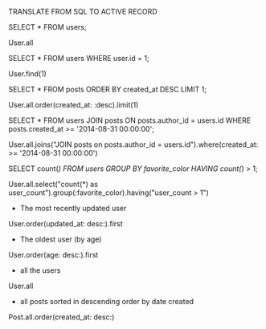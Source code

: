TRANSLATE FROM SQL TO ACTIVE RECORD


SELECT *
FROM
  users;

User.all




SELECT *
FROM
  users
WHERE
  user.id = 1;

User.find(1)




SELECT *
FROM
  posts
ORDER BY
  created_at DESC
LIMIT 1;

User.all.order(created_at: :desc).limit(1)





SELECT *
FROM
  users
JOIN
  posts
ON
  posts.author_id = users.id
WHERE
  posts.created_at >= '2014-08-31 00:00:00';


User.all.joins("JOIN posts on posts.author_id = users.id").where(created_at: >= '2014-08-31 00:00:00')



SELECT
  count(*)
FROM
  users
GROUP BY
  favorite_color
HAVING
  count(*) > 1;

User.all.select("count(*) as user_count").group(:favorite_color).having("user_count > 1")



* The most recently updated user

User.order(updated_at: desc:).first



* The oldest user (by age)

User.order(age: desc:).first



* all the users

User.all


* all posts sorted in descending order by date created

Post.all.order(created_at: desc:)